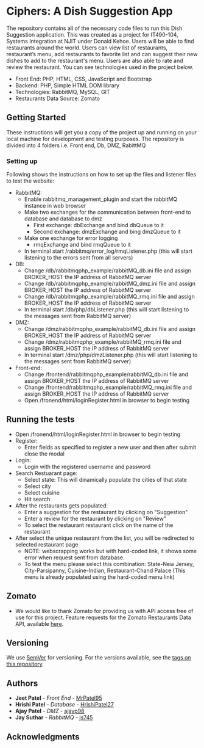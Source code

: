# Ciphers: A Dish Suggestion App

The repository contains all of the necessary code files to run this Dish Suggestion application. This was created as a project for IT490-104, Systems Integration at NJIT under Donald Kehoe. Users will be able to find restaurants around the world. Users can view list of restaurants, restaurant’s menu, add restaurants to favorite list and can suggest their new dishes to add to the restaurant's menu. Users are also able to rate and review the restaurant. You can see technologies used in the project below.

* Front End: PHP, HTML, CSS, JavaScript and Bootstrap
* Backend: PHP, Simple HTML DOM library
* Technologies: RabbitMQ, MySQL, GIT
* Restaurants Data Source: Zomato

## Getting Started

These instructions will get you a copy of the project up and running on your local machine for development and testing purposes.
The repository is divided into 4 folders i.e. Front end, Db, DMZ, RabittMQ

### Setting up

Following shows the instructions on how to set up the files and listener files to test the website:

* RabbitMQ:
  * Enable rabbitmq_management_plugin and start the rabbitMQ instance in web browser
  * Make two exchanges for the communication between front-end to database and database to dmz
    * First exchange: dbExchange and bind dbQueue to it
    * Second exchange: dmzExchange and bing dmzQueue to it
  * Make one exchange for error logging
    * rmqExchange and bind rmqQueue to it
  * In terminal start /rabbitmq/error_log/rmqListener.php (this will start listening to the errors sent from all servers)
* DB:
  * Change /db/rabbitmqphp_example/rabbitMQ_db.ini file and assign BROKER_HOST the IP address of RabbitMQ server
  * Change /db/rabbitmqphp_example/rabbitMQ_dmz.ini file and assign BROKER_HOST the IP address of RabbitMQ server
  * Change /db/rabbitmqphp_example/rabbitMQ_rmq.ini file and assign BROKER_HOST the IP address of RabbitMQ server
  * In terminal start /db/php/dbListener.php (this will start listening to the messages sent from RabbitMQ server)
* DMZ:
  * Change /dmz/rabbitmqphp_example/rabbitMQ_db.ini file and assign BROKER_HOST the IP address of RabbitMQ server
  * Change /dmz/rabbitmqphp_example/rabbitMQ_rmq.ini file and assign BROKER_HOST the IP address of RabbitMQ server
  * In terminal start /dmz/php/dmzListener.php (this will start listening to the messages sent from RabbitMQ server)
* Front-end:
  * Change /frontend/rabbitmqphp_example/rabbitMQ_db.ini file and assign BROKER_HOST the IP address of RabbitMQ server
  * Change /frontend/rabbitmqphp_example/rabbitMQ_rmq.ini file and assign BROKER_HOST the IP address of RabbitMQ server
  * Open /fronend/html/loginRegister.html in browser to begin testing


## Running the tests

* Open /fronend/html/loginRegister.html in browser to begin testing
* Register:
  * Enter fields as specified to register a new user and then after submit close the modal
* Login:
  * Login with the registered username and password
* Search Restuarant page:
  * Select state: This will dinamically populate the cities of that state
  * Select city
  * Select cuisine
  * Hit search
* After the restaurants gets populated: 
  * Enter a suggestion for the restaurant by clicking on "Suggestion"
  * Enter a review for the restaurant by clicking on "Review"
  * To select the restaurant restaurant click on the name of the restaurant
* After select the unique restaurant from the list, you will be redirected to selected restaurant page
  * NOTE: webscrapping works but with hard-coded link, it shows some error when request sent from database.
  * To test the menu please select this combination: State-New Jersey, City-Parsipanny, Cuisine-Indian, Restaurant-Chand Palace (This menu is already populated using the hard-coded menu link)


## Zomato

* We would like to thank Zomato for providing us with API access free of use for this project. Feature requests for the Zomato Restaurants Data API, available [here](https://www.zomato.com).

## Versioning

We use [SemVer](http://semver.org/) for versioning. For the versions available, see the [tags on this repository](https://github.com/your/project/tags). 

## Authors

* **Jeet Patel** - *Front End* - [MrPatel95](https://github.com/MrPatel95)
* **Hrishi Patel** - *Database* - [HrishiPatel27](https://github.com/HrishiPatel27)
* **Ajay Patel** - *DMZ* - [ajayp98](https://github.com/ajayp98)
* **Jay Suthar** - *RabbitMQ* - [js745](https://github.com/js745)

## Acknowledgments

